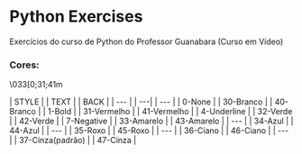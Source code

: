 # Python Exercises

Exercícios do curso de Python do Professor Guanabara (Curso em Vídeo)


### Cores:

\033[0;31;41m

| STYLE | | TEXT | | BACK |
| --- | | ---| | --- |
| 0-None | | 30-Branco |            | 40-Branco |
| 1-Bold | | 31-Vermelho | | 41-Vermelho |
| 4-Underline | | 32-Verde | | 42-Verde |
| 7-Negative | | 33-Amarelo | | 43-Amarelo |
| --- | | 34-Azul | | 44-Azul |
| --- | | 35-Roxo | | 45-Roxo |
| --- | | 36-Ciano | | 46-Ciano |
| --- | | 37-Cinza(padrão) | | 47-Cinza |
